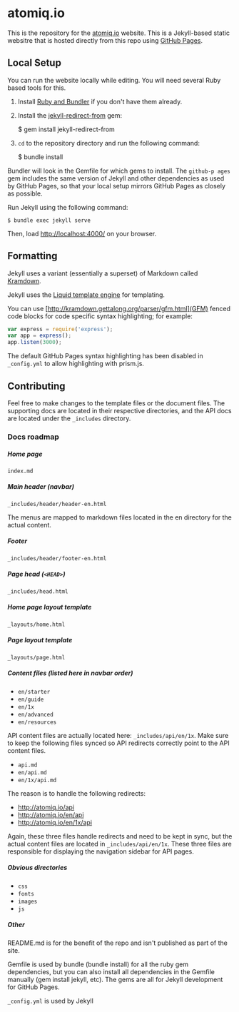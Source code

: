 # atomiq.io

This is the repository for the [atomiq.io](http://atomiq.io) website. This is a Jekyll-based static websitre that is hosted directly from this repo using [GitHub Pages](https://pages.github.com/).

## Local Setup

You can run the website locally while editing. You will need several Ruby based tools for this.

1. Install [Ruby and Bundler](https://help.github.com/articles/setting-up-your-pages-site-locally-with-jekyll/) if you don't have them already.

2. Install the [jekyll-redirect-from](https://github.com/jekyll/jekyll-redirect-from) gem:

    $ gem install jekyll-redirect-from

1. `cd` to the repository directory and run the following command:

    $ bundle install

Bundler will look in the Gemfile for which gems to install. The `github-p ages` gem includes the same version of Jekyll and other dependencies as used by GitHub Pages, so that your local setup mirrors GitHub Pages as closely as possible.

Run Jekyll using the following command:

    $ bundle exec jekyll serve

Then, load [http://localhost:4000/](http://localhost:4000/) on your browser.

## Formatting

Jekyll uses a variant (essentially a superset) of Markdown called [Kramdown](http://kramdown.gettalong.org/quickref.html).

Jekyll uses the [Liquid template engine](http://liquidmarkup.org/) for templating.

You can use [http://kramdown.gettalong.org/parser/gfm.html](GFM) fenced code blocks for code specific syntax highlighting; for example:

```js
var express = require('express');
var app = express();
app.listen(3000);
```

The default GitHub Pages syntax highlighting has been disabled in `_config.yml` to allow highlighting with prism.js.

## Contributing

Feel free to make changes to the template files or the document files. The supporting docs are located in their respective directories, and the API docs are located under the `_includes` directory.

### Docs roadmap

##### Home page
`index.md`

##### Main header (navbar)
`_includes/header/header-en.html`

The menus are mapped to markdown files located in the en directory for the actual content. 

##### Footer
`_includes/header/footer-en.html`

##### Page head (`<HEAD>`)
`_includes/head.html`

##### Home page layout template
`_layouts/home.html`

##### Page layout template
`_layouts/page.html`

##### Content files (listed here in navbar order)

* `en/starter`
* `en/guide`
* `en/1x`
* `en/advanced`
* `en/resources`

API content files are actually located here: `_includes/api/en/1x`. Make sure to keep the following files synced so API redirects correctly point to the API content files.

* `api.md`
* `en/api.md`
* `en/1x/api.md`

The reason is to handle the following redirects:
* http://atomiq.io/api
* http://atomiq.io/en/api
* http://atomiq.io/en/1x/api

Again, these three files handle redirects and need to be kept in sync, but the actual content files are located in `_includes/api/en/1x`. These three files are responsible for displaying the navigation sidebar for API pages.

##### Obvious directories

* `css`
* `fonts`
* `images`
* `js`

##### Other

README.md is for the benefit of the repo and isn't published as part of the site.

Gemfile is used by bundle (bundle install) for all the ruby gem dependencies, but you can also install all dependencies in the Gemfile manually (gem install jekyll, etc). The gems are all for Jekyll development for GitHub Pages.

`_config.yml` is used by Jekyll

